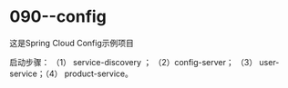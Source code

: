 # 090--config

这是Spring Cloud Config示例项目

启动步骤：
（1） service-discovery ； （2）config-server； （3） user-service；（4） product-service。
